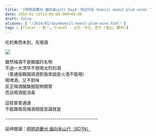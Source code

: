 ```yaml
---
title: '[明明遊慶州 偏向釜山行] Day4：매실마을（maesil maeul plum wine）'
date: 2014-01-15T13:00:00.000+08:00
draft: false
aliases: [ "/2014/01/day4maesil-maeul-plum-wine.html" ]
tags : [flavor - 飲！, travel - 남한・부산、경주 (釜山、慶州)]
---
```


吃的東西未到，先喝酒  

![](/images/busanjj4a.jpg)

雖然梅酒不是韓國的名物  
不過一大清早不想喝太烈的酒  
（普通版韓國燒酒對我來說是火酒不能喝）  
喝啤酒，又不對味  
反正梅酒酸酸甜甜夠開胃  
而且喝酒能消毒  
  
這枝普普通通  
不能跟南高梅酒相提並論就是  
  
\-----------------------------------------------  
  
延伸閱讀：[明明遊慶州 偏向釜山行（8D7N）](https://hidie.net/busanjj8d7n/)
